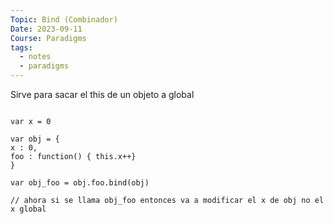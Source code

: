 ```yaml
---
Topic: Bind (Combinador)
Date: 2023-09-11
Course: Paradigms
tags:
  - notes
  - paradigms
---
```

Sirve para sacar el this de un objeto a global
```node

var x = 0

var obj = {
x : 0,
foo : function() { this.x++}
}

var obj_foo = obj.foo.bind(obj)

// ahora si se llama obj_foo entonces va a modificar el x de obj no el x global
```

